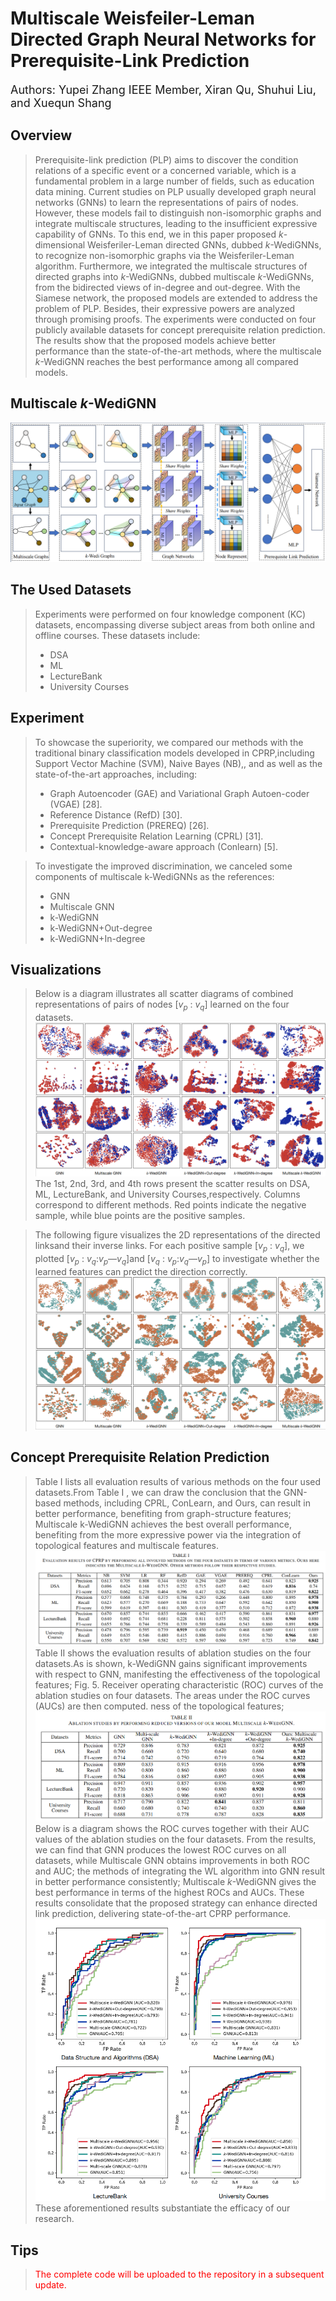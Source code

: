 # Multiscale Weisfeiler-Leman Directed Graph Neural Networks for Prerequisite-Link Prediction
<font size=4>Authors: Yupei Zhang IEEE Member, Xiran Qu, Shuhui Liu, and Xuequn Shang</font>
## Overview
>  Prerequisite-link prediction (PLP) aims to discover the condition relations of a specific event or a concerned variable, which is a fundamental problem in a large number of fields, such as education data mining. Current studies on PLP usually developed graph neural networks (GNNs) to learn the representations of pairs of nodes. However, these models fail to distinguish non-isomorphic graphs and integrate multiscale structures, leading to the insufficient expressive capability of GNNs. To this end, we in this paper proposed *k*-dimensional Weisferiler-Leman directed GNNs, dubbed *k*-WediGNNs, to recognize non-isomorphic graphs via the Weisferiler-Leman algorithm. Furthermore, we integrated the multiscale structures of directed graphs into *k*-WediGNNs, dubbed multiscale *k*-WediGNNs, from the bidirected views of in-degree and out-degree. With the Siamese network, the proposed models are extended to address the problem of PLP. Besides, their expressive powers are analyzed through promising proofs. The experiments were conducted on four publicly available datasets for concept prerequisite relation prediction. The results show that the proposed models achieve better performance than the state-of-the-art methods, where the multiscale *k*-WediGNN reaches the best performance among all compared models.
## Multiscale *k*-WediGNN
![k-WediGNN](images/k-wedi.png)
## The Used Datasets
> Experiments were performed on four knowledge component (KC) datasets, encompassing diverse subject areas from both online and offline courses. These datasets include:
> - DSA
> - ML
> - LectureBank
> - University Courses
## Experiment
> To showcase the superiority, we compared our methods with the traditional binary classification models developed in CPRP,including Support Vector Machine (SVM), Naive Bayes (NB),, and as well as the state-of-the-art approaches, including:
> - Graph Autoencoder (GAE) and Variational Graph Autoen-coder (VGAE) [28].
> - Reference Distance (RefD) [30].
> - Prerequisite Prediction (PREREQ) [26].
> - Concept Prerequisite Relation Learning (CPRL) [31].
> - Contextual-knowledge-aware approach (Conlearn) [5].
  
> To investigate the improved discrimination, we canceled some components of multiscale k-WediGNNs as the references:
> - GNN
> - Multiscale GNN
> - k-WediGNN
> - k-WediGNN+Out-degree
> - k-WediGNN+In-degree
##  Visualizations
> Below is a diagram illustrates all scatter diagrams of combined representations of pairs of nodes [*v*<sub>*p*</sub> : *v*<sub>*q*</sub>] learned on the four datasets.
![Visualizations of sample representations.png](images/Visualizations_of_sample_representations.png)
The 1st, 2nd, 3rd, and 4th rows present the scatter results on DSA, ML, LectureBank, and University Courses,respectively. Columns correspond to different methods. Red points indicate the negative sample, while blue points are the positive samples.

> The following figure visualizes the 2D representations of the directed linksand their inverse links. For each positive sample [*v*<sub>*p*</sub> : *v*<sub>*q*</sub>], we plotted [*v*<sub>*p*</sub> : *v*<sub>*q*</sub>:*v*<sub>*p*</sub>—*v*<sub>*q*</sub>]and [*v*<sub>*q*</sub> : *v*<sub>*p*</sub>:*v*<sub>*q*</sub>—*v*<sub>*p*</sub>] to investigate whether the learned features can predict the direction correctly.
![fig4](fig4.png)
## Concept Prerequisite Relation Prediction
> Table I lists all evaluation results of various methods on the four used datasets.From Table I , we can draw the conclusion that the GNN-based
methods, including CPRL, ConLearn, and Ours, can result in
better performance, benefiting from graph-structure features;
Multiscale k-WediGNN achieves the best overall performance,
benefiting from the more expressive power via the integration
of topological features and multiscale features.
![table1](images/table1.png)
Table II shows the evaluation results of ablation studies on the four datasets.As is shown, k-WediGNN gains significant
improvements with respect to GNN, manifesting the effectiveness of the topological features;
Fig. 5. Receiver operating characteristic (ROC) curves of the ablation studies
on four datasets. The areas under the ROC curves (AUCs) are then computed.
ness of the topological features;
![table2](images/table2.png)
Below is a diagram shows the ROC curves together with their AUC values
of the ablation studies on the four datasets. From the results,
we can find that GNN produces the lowest ROC curves on all
datasets, while Multiscale GNN obtains improvements in both
ROC and AUC; the methods of integrating the WL algorithm
into GNN result in better performance consistently; Multiscale
*k*-WediGNN gives the best performance in terms of the highest
ROCs and AUCs. These results consolidate that the proposed
strategy can enhance directed link prediction, delivering state-of-the-art CPRP performance.
![fig5](images/fig5.png)  
These aforementioned results substantiate the efficacy of our research.
##  Tips
> <font color=red>The complete code will be uploaded to the repository in a subsequent update.</font>


 
